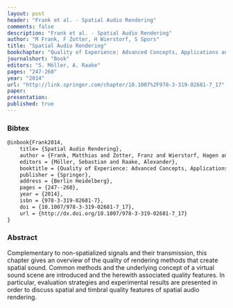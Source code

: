 ```yaml
---
layout: post
header: "Frank et al. - Spatial Audio Rendering"
comments: false
description: "Frank et al. - Spatial Audio Rendering"
author: "M Frank, F Zotter, H Wierstorf, S Spors"
title: "Spatial Audio Rendering"
bookchapter: "Quality of Experience: Advanced Concepts, Applications and Methods"
journalshort: "Book"
editors: "S. Möller, A. Raake"
pages: "247-260"
year: "2014"
url: "http://link.springer.com/chapter/10.1007%2F978-3-319-02681-7_17"
paper: 
presentation: 
published: true
---
```


### Bibtex

```latex
@inbook{Frank2014,
    title= {Spatial Audio Rendering},
    author = {Frank, Matthias and Zotter, Franz and Wierstorf, Hagen and Spors, Sascha},
    editors = {Möller, Sebastian and Raake, Alexander},
    booktitle = {Quality of Experience: Advanced Concepts, Applications and Methods},
    publisher = {Springer},
    address = {Berlin Heidelberg},
    pages = {247--260},
    year = {2014},
    isbn = {978-3-319-02681-7},
    doi = {10.1007/978-3-319-02681-7_17},
    url = {http://dx.doi.org/10.1007/978-3-319-02681-7_17}
}
```

### Abstract

Complementary to non-spatialized signals and their transmission, this chapter
gives an overview of the quality of rendering methods that create spatial sound.
Common methods and the underlying concept of a virtual sound scene are
introduced and the herewith associated quality features. In particular,
evaluation strategies and experimental results are presented in order to discuss
spatial and timbral quality features of spatial audio rendering.
